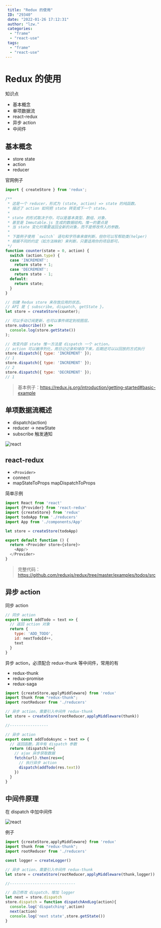 ```yaml
---
 title: "Redux 的使用"
 ID: "29340"
 date: "2022-01-26 17:12:31"
 author: "lzw."
 categories: 
  - "frame"
  - "react-use"
 tags: 
  - "frame"
  - "react-use"
---
```


# Redux 的使用

知识点
 
- 基本概念 
- 单项数据流 
- react-redux
- 异步 action
- 中间件

## 基本概念

- store state
- action
- reducer

官网例子

```js
import { createStore } from 'redux';

/**
 * 这是一个 reducer，形式为 (state, action) => state 的纯函数。
 * 描述了 action 如何把 state 转变成下一个 state。
 *
 * state 的形式取决于你，可以是基本类型、数组、对象、
 * 甚至是 Immutable.js 生成的数据结构。惟一的要点是
 * 当 state 变化时需要返回全新的对象，而不是修改传入的参数。
 *
 * 下面例子使用 `switch` 语句和字符串来做判断，但你可以写帮助类(helper)
 * 根据不同的约定（如方法映射）来判断，只要适用你的项目即可。
 */
function counter(state = 0, action) {
  switch (action.type) {
  case 'INCREMENT':
    return state + 1;
  case 'DECREMENT':
    return state - 1;
  default:
    return state;
  }
}

// 创建 Redux store 来存放应用的状态。
// API 是 { subscribe, dispatch, getState }。
let store = createStore(counter);

// 可以手动订阅更新，也可以事件绑定到视图层。
store.subscribe(() =>
  console.log(store.getState())
);

// 改变内部 state 惟一方法是 dispatch 一个 action。
// action 可以被序列化，用日记记录和储存下来，后期还可以以回放的方式执行
store.dispatch({ type: 'INCREMENT' });
// 1
store.dispatch({ type: 'INCREMENT' });
// 2
store.dispatch({ type: 'DECREMENT' });
// 1
```

>基本例子：https://redux.js.org/introduction/getting-started#basic-example

## 单项数据流概述

- dispatch(action)
- reducer -> newState
- subscribe 触发通知

![react](./images/react-20220127114343.png)

## react-redux

- `<Provider>`
- connect
- mapStateToProps mapDispatchToProps

简单示例

```js
import React from 'react'
import {Provider} from 'react-redux'
import {createStore} from 'redux'
import todoApp from './reducers'
import App from './components/App'

let store = createStore(todoApp)

export default function () {
  return <Provider store={store}>
    <App/>
  </Provider>
}
```

>完整代码：https://github.com/reduxjs/redux/tree/master/examples/todos/src

## 异步 action

同步 action

```js
// 同步 action
export const addTodo = text => {
  // 返回 action 对象
  return {
    type: 'ADD_TODO',
    id: nextTodoId++,
    text
  }
}
```

异步 action，必须配合 redux-thunk 等中间件，常用的有

- redux-thunk
- redux-promise
- redux-saga

```js
import {createStore,applyMiddleware} from 'redux'
import thunk from "redux-thunk";
import rootReducer from './reducers'

// 异步 action，需要引入中间件 redux-thunk
let store = createStore(rootReducer,applyMiddleware(thunk))

//-----------------

// 异步 action
export const addTodoAsync = text => {
  // 返回函数，其中有 dispatch 参数
  return (dispatch)=>{
    // ajax 异步获取数据
    fetch(url).then(res=>{
      // 执行异步 action
      dispatch(addTodo(res.text))
    })
  }
}
```

## 中间件原理

在 dispatch 中加中间件

![react](./images/react-20220127113413.png)

例子

```js
import {createStore,applyMiddleware} from 'redux'
import thunk from "redux-thunk";
import rootReducer from './reducers'

const logger = createLogger()

// 异步 action，需要引入中间件 redux-thunk
let store = createStore(rootReducer,applyMiddleware(thunk,logger))

//-----------------------------

// 自己修改 dispatch，增加 logger
let next = store.dispatch
store.dispatch = function dispatchAndLog(action){
  console.log('dispatching',action)
  next(action)
  console.log('next state',store.getState())
}
```

